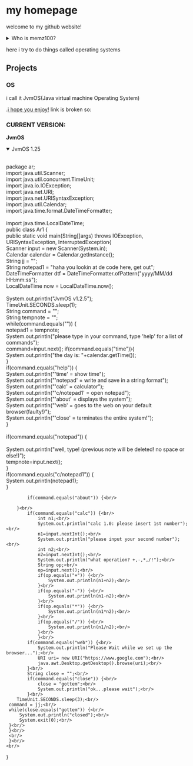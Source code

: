 # my homepage
welcome to my github website!
<details><summary>Who is memz100?</summary>

me? im just a guy named Justin
from PA

</details>

here i try to do things called operating systems
## Projects

### OS
i call it JvmOS(Java virtual machine Operating System)

.[i hope you enjoy!](https://github.io/memz100/JvmOS)
link is broken so: 
### CURRENT VERSION: 
**JvmOS**
<details open>
<summary>JvmOS 1.25</summary>
<br>

package ar;<br/>
import java.util.Scanner;<br/>
import java.util.concurrent.TimeUnit;<br/>
import java.io.IOException;<br/>
import java.net.URI;<br/>
import java.net.URISyntaxException;<br/>
import java.util.Calendar;<br/>
import java.time.format.DateTimeFormatter;<br/>  
import java.time.LocalDateTime;<br/>
public class Ar1 {<br/>
public static void main(String[]args) throws IOException, URISyntaxException, InterruptedException{<br/>
	Scanner input = new Scanner(System.in);<br/>
	Calendar calendar = Calendar.getInstance();<br/>
	String jj = "";<br/>
	String notepad1 = "haha you lookin at de code here, get out";<br/>
	DateTimeFormatter dtf = DateTimeFormatter.ofPattern("yyyy/MM/dd HH:mm:ss");  <br/>
	   LocalDateTime now = LocalDateTime.now(); <br/><br/>
	System.out.println("JvmOS v1.2.5");<br/>
	TimeUnit.SECONDS.sleep(1);<br/>
	String command = ""; <br/>
	String tempnote = "";<br/>
	while(command.equals("")) {<br/>
		notepad1 = tempnote;<br/>
	System.out.println("please type in your command, type 'help' for a list of commands");<br/>
	command=input.next();
	 if(command.equals("time")){<br/>
			System.out.println("the day is: "+calendar.getTime());<br/>
	 }<br/>
	 if(command.equals("help")) {<br/>
		 System.out.println("'time' = show time");<br/>
		 System.out.println("'notepad' = write and save in a string format");<br/>
		 System.out.println("'calc' = calculator");<br/>
		 System.out.println("'c/notepad1' = open notepad");<br/>
		 System.out.println("'about' = displays the system");<br/>
		 System.out.println("'web' = goes to the web on your default browser(faulty!)");<br/>
		 System.out.println("'close' = terminates the entire system!");<br/>
	 }<br/>
	<br/>
	 if(command.equals("notepad")) {<br/>
		 <br/>
		 System.out.println("well, type! (previous note will be deleted! no space or else!)");<br/>
		 tempnote=input.next();<br/>
	 }<br/>
		if(command.equals("c/notepad1")) {<br/>
			System.out.println(notepad1);<br/>
		}<br/>


			if(command.equals("about")) {<br/>

		}<br/>
			if(command.equals("calc")) {<br/>
				int n1;<br/>
				System.out.println("calc 1.0: please insert 1st number");<br/>
				n1=input.nextInt();<br/>
				System.out.println("please input your second number");<br/>
				int n2;<br/>
				n2=input.nextInt();<br/>
				System.out.println("what operation? +,-,*,/!");<br/>
				String op;<br/>
				op=input.next();<br/>
				if(op.equals("+")) {<br/>
					System.out.println(n1+n2);<br/>
				}<br/>
				if(op.equals("-")) {<br/>
					System.out.println(n1-n2);<br/>
				}<br/>
				if(op.equals("*")) {<br/>
					System.out.println(n1*n2);<br/>
				}<br/>
				if(op.equals("/")) {<br/>
					System.out.println(n1/n2);<br/>
				}<br/>
				}<br/>
			if(command.equals("web")) {<br/>
				System.out.println("Please Wait while we set up the browser...");<br/>			
				URI uri= new URI("https://www.google.com");<br/>
				java.awt.Desktop.getDesktop().browse(uri);<br/>
			}<br/>
			String close = "";<br/>
			if(command.equals("close")) {<br/>
				close = "gottem";<br/>
				System.out.println("ok...please wait");<br/>
			}<br/>
		TimeUnit.SECONDS.sleep(3);<br/>
	 command = jj;<br/>
	 while(close.equals("gottem")) {<br/>
		 System.out.println("closed");<br/>
		 System.exit(0);<br/>
	 }<br/>
	 }<br/>
	 <br/>
	 }<br/>
	<br/>
}	
</details>
